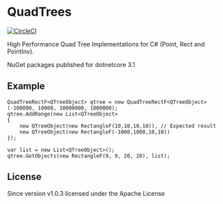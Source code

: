 # QuadTrees

[![CircleCI](https://circleci.com/gh/splitice/QuadTrees/tree/master.svg?style=svg)](https://circleci.com/gh/splitice/QuadTrees/tree/master)

High Performance Quad Tree Implementations for C# (Point, Rect and PointInv).

NuGet packages published for dotnetcore 3.1

## Example

```
QuadTreeRectF<QTreeObject> qtree = new QuadTreeRectF<QTreeObject>(-100000, 10000, 10000000, 1000000);
qtree.AddRange(new List<QTreeObject>
{
	new QTreeObject(new RectangleF(10,10,10,10)), // Expected result
	new QTreeObject(new RectangleF(-1000,1000,10,10))
});

var list = new List<QTreeObject>();
qtree.GetObjects(new RectangleF(9, 9, 20, 20), list);
```

## License

Since version v1.0.3 licensed under the Apache License